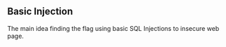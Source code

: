 ## Basic Injection
The main idea finding the flag using basic SQL Injections to insecure web page.

